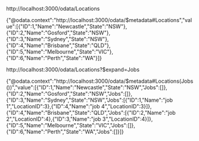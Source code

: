 http://localhost:3000/odata/Locations


{"@odata.context":"http://localhost:3000/odata/$metadata#Locations","value":[{"ID":1,"Name":"Newcastle","State":"NSW"},{"ID":2,"Name":"Gosford","State":"NSW"},{"ID":3,"Name":"Sydney","State":"NSW"},{"ID":4,"Name":"Brisbane","State":"QLD"},{"ID":5,"Name":"Melbourne","State":"VIC"},{"ID":6,"Name":"Perth","State":"WA"}]}


http://localhost:3000/odata/Locations?$expand=Jobs

{"@odata.context":"http://localhost:3000/odata/$metadata#Locations(Jobs())","value":[{"ID":1,"Name":"Newcastle","State":"NSW","Jobs":[]},{"ID":2,"Name":"Gosford","State":"NSW","Jobs":[]},{"ID":3,"Name":"Sydney","State":"NSW","Jobs":[{"ID":1,"Name":"job 1","LocationID":3},{"ID":4,"Name":"job 4","LocationID":3}]},{"ID":4,"Name":"Brisbane","State":"QLD","Jobs":[{"ID":2,"Name":"job 2","LocationID":4},{"ID":3,"Name":"job 3","LocationID":4}]},{"ID":5,"Name":"Melbourne","State":"VIC","Jobs":[]},{"ID":6,"Name":"Perth","State":"WA","Jobs":[]}]}
